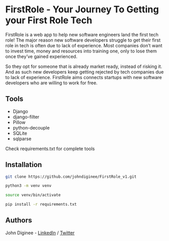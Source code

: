 #  FirstRole -  Your Journey To Getting your First Role Tech
FirstRole is a web app to help new software engineers land the first tech role! The major reason new software developers struggle to get their first role in tech is often due to lack of experience. Most companies don’t want to invest time, money and resources into training one, only to lose them once they’ve gained experienced. 

So they opt for someone that is already market ready, instead of risking it. And as such new developers keep getting rejected by tech companies due to lack of experience.
FirstRole aims connects startups with new software developers who are willing to work for free.

## Tools
* Django
* django-filter
* Pillow
* python-decouple
* SQLite
* sqlparse

Check requirements.txt for complete tools

## Installation

```bash
git clone https://github.com/johndiginee/FirstRole_v1.git
```
```bash
python3 -m venv venv
```
```bash
source venv/bin/activate
```
```bash
pip install -r requirements.txt
```

## Authors
John Diginee - [LinkedIn](https://www.linkedin.com/in/johndiginee/) / [Twitter](http://twitter.com/johndiginee)

